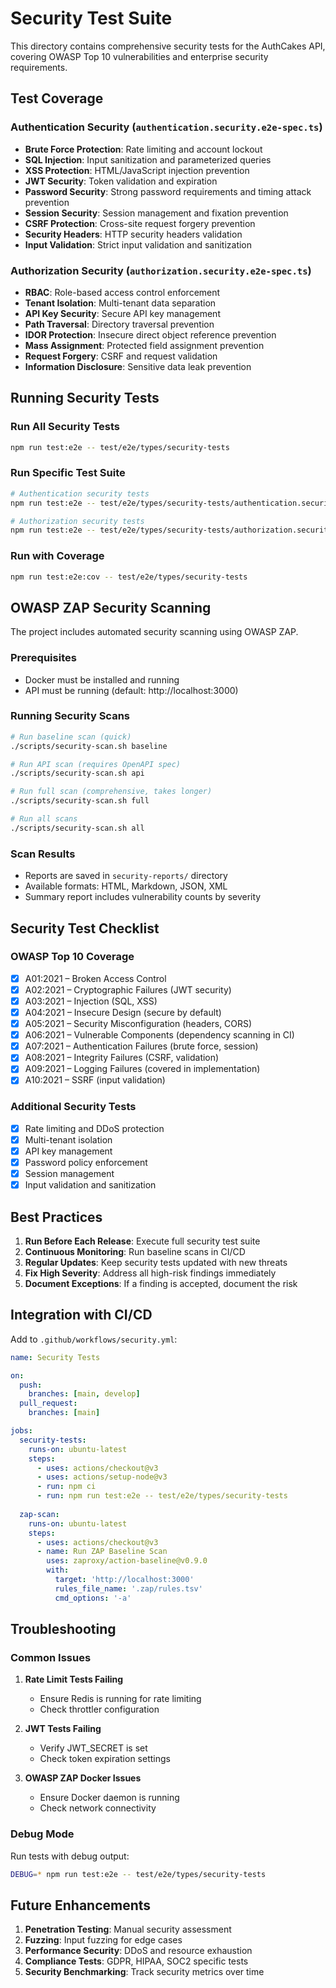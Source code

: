 # Security Test Suite

This directory contains comprehensive security tests for the AuthCakes API, covering OWASP Top 10 vulnerabilities and enterprise security requirements.

## Test Coverage

### Authentication Security (`authentication.security.e2e-spec.ts`)
- **Brute Force Protection**: Rate limiting and account lockout
- **SQL Injection**: Input sanitization and parameterized queries
- **XSS Protection**: HTML/JavaScript injection prevention
- **JWT Security**: Token validation and expiration
- **Password Security**: Strong password requirements and timing attack prevention
- **Session Security**: Session management and fixation prevention
- **CSRF Protection**: Cross-site request forgery prevention
- **Security Headers**: HTTP security headers validation
- **Input Validation**: Strict input validation and sanitization

### Authorization Security (`authorization.security.e2e-spec.ts`)
- **RBAC**: Role-based access control enforcement
- **Tenant Isolation**: Multi-tenant data separation
- **API Key Security**: Secure API key management
- **Path Traversal**: Directory traversal prevention
- **IDOR Protection**: Insecure direct object reference prevention
- **Mass Assignment**: Protected field assignment prevention
- **Request Forgery**: CSRF and request validation
- **Information Disclosure**: Sensitive data leak prevention

## Running Security Tests

### Run All Security Tests
```bash
npm run test:e2e -- test/e2e/types/security-tests
```

### Run Specific Test Suite
```bash
# Authentication security tests
npm run test:e2e -- test/e2e/types/security-tests/authentication.security.e2e-spec.ts

# Authorization security tests
npm run test:e2e -- test/e2e/types/security-tests/authorization.security.e2e-spec.ts
```

### Run with Coverage
```bash
npm run test:e2e:cov -- test/e2e/types/security-tests
```

## OWASP ZAP Security Scanning

The project includes automated security scanning using OWASP ZAP.

### Prerequisites
- Docker must be installed and running
- API must be running (default: http://localhost:3000)

### Running Security Scans

```bash
# Run baseline scan (quick)
./scripts/security-scan.sh baseline

# Run API scan (requires OpenAPI spec)
./scripts/security-scan.sh api

# Run full scan (comprehensive, takes longer)
./scripts/security-scan.sh full

# Run all scans
./scripts/security-scan.sh all
```

### Scan Results
- Reports are saved in `security-reports/` directory
- Available formats: HTML, Markdown, JSON, XML
- Summary report includes vulnerability counts by severity

## Security Test Checklist

### OWASP Top 10 Coverage
- [x] A01:2021 – Broken Access Control
- [x] A02:2021 – Cryptographic Failures (JWT security)
- [x] A03:2021 – Injection (SQL, XSS)
- [x] A04:2021 – Insecure Design (secure by default)
- [x] A05:2021 – Security Misconfiguration (headers, CORS)
- [x] A06:2021 – Vulnerable Components (dependency scanning in CI)
- [x] A07:2021 – Authentication Failures (brute force, session)
- [x] A08:2021 – Integrity Failures (CSRF, validation)
- [x] A09:2021 – Logging Failures (covered in implementation)
- [x] A10:2021 – SSRF (input validation)

### Additional Security Tests
- [x] Rate limiting and DDoS protection
- [x] Multi-tenant isolation
- [x] API key management
- [x] Password policy enforcement
- [x] Session management
- [x] Input validation and sanitization

## Best Practices

1. **Run Before Each Release**: Execute full security test suite
2. **Continuous Monitoring**: Run baseline scans in CI/CD
3. **Regular Updates**: Keep security tests updated with new threats
4. **Fix High Severity**: Address all high-risk findings immediately
5. **Document Exceptions**: If a finding is accepted, document the risk

## Integration with CI/CD

Add to `.github/workflows/security.yml`:

```yaml
name: Security Tests

on:
  push:
    branches: [main, develop]
  pull_request:
    branches: [main]

jobs:
  security-tests:
    runs-on: ubuntu-latest
    steps:
      - uses: actions/checkout@v3
      - uses: actions/setup-node@v3
      - run: npm ci
      - run: npm run test:e2e -- test/e2e/types/security-tests
      
  zap-scan:
    runs-on: ubuntu-latest
    steps:
      - uses: actions/checkout@v3
      - name: Run ZAP Baseline Scan
        uses: zaproxy/action-baseline@v0.9.0
        with:
          target: 'http://localhost:3000'
          rules_file_name: '.zap/rules.tsv'
          cmd_options: '-a'
```

## Troubleshooting

### Common Issues

1. **Rate Limit Tests Failing**
   - Ensure Redis is running for rate limiting
   - Check throttler configuration

2. **JWT Tests Failing**
   - Verify JWT_SECRET is set
   - Check token expiration settings

3. **OWASP ZAP Docker Issues**
   - Ensure Docker daemon is running
   - Check network connectivity

### Debug Mode

Run tests with debug output:
```bash
DEBUG=* npm run test:e2e -- test/e2e/types/security-tests
```

## Future Enhancements

1. **Penetration Testing**: Manual security assessment
2. **Fuzzing**: Input fuzzing for edge cases
3. **Performance Security**: DDoS and resource exhaustion
4. **Compliance Tests**: GDPR, HIPAA, SOC2 specific tests
5. **Security Benchmarking**: Track security metrics over time